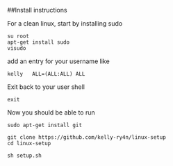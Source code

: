 
##Install instructions

For a clean linux, start by installing sudo

```
su root
apt-get install sudo
visudo
```

add an entry for your username like
```
kelly   ALL=(ALL:ALL) ALL
```

Exit back to your user shell
```
exit
```

Now you should be able to run

```
sudo apt-get install git

git clone https://github.com/kelly-ry4n/linux-setup
cd linux-setup

sh setup.sh
```
